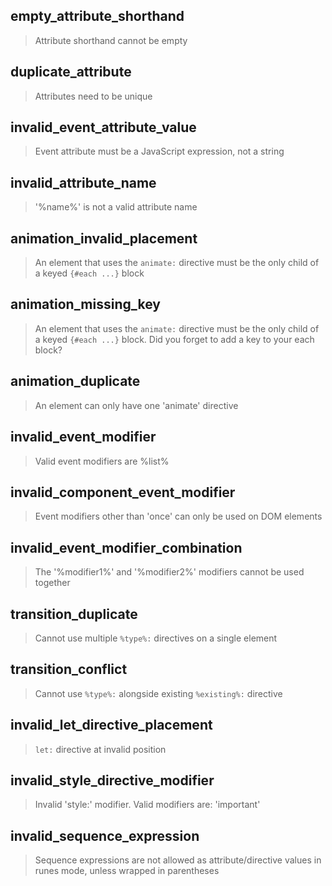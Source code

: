 ## empty_attribute_shorthand

> Attribute shorthand cannot be empty

## duplicate_attribute

> Attributes need to be unique

## invalid_event_attribute_value

> Event attribute must be a JavaScript expression, not a string

## invalid_attribute_name

> '%name%' is not a valid attribute name

## animation_invalid_placement

> An element that uses the `animate:` directive must be the only child of a keyed `{#each ...}` block

## animation_missing_key

> An element that uses the `animate:` directive must be the only child of a keyed `{#each ...}` block. Did you forget to add a key to your each block?

## animation_duplicate

> An element can only have one 'animate' directive

## invalid_event_modifier

> Valid event modifiers are %list%

## invalid_component_event_modifier

> Event modifiers other than 'once' can only be used on DOM elements

## invalid_event_modifier_combination

> The '%modifier1%' and '%modifier2%' modifiers cannot be used together

## transition_duplicate

> Cannot use multiple `%type%:` directives on a single element

## transition_conflict

> Cannot use `%type%:` alongside existing `%existing%:` directive

## invalid_let_directive_placement

> `let:` directive at invalid position

## invalid_style_directive_modifier

> Invalid 'style:' modifier. Valid modifiers are: 'important'

## invalid_sequence_expression

> Sequence expressions are not allowed as attribute/directive values in runes mode, unless wrapped in parentheses